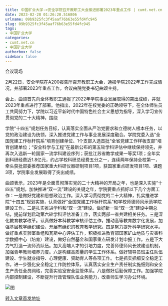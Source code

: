 ```yaml
---
title: 中国矿业大学->安全学院召开教职工大会推进部署2023年重点工作 | cumt.net.cn
date: 2023-02-28 01:26:20.516806
urlname: 09b9325fc3f45aaf76b63e55fd4fc945
slug: 09b9325fc3f45aaf76b63e55fd4fc945
tags: 
- 中国矿业大学
categories:
- cumt.net.cn
- 中国矿业大学
authorbox: false
sidebar: false
---
```

会议现场

2月22日，安全学院在A200报告厅召开教职工大会，通报学院2022年工作完成情况，并部署2023年重点工作。会议由院党委书记曲颂主持。

会上，曲颂首先向全体教职工通报了2022年学院事业发展取得的突出成绩，并就2023年重点进行了部署。他指出，2022年在校党委的正确领导下，在全体师生员工共同努力下，学院以习近平新时代中国特色社会主义思想为指导，深入学习宣传贯彻党的二十大精神，围绕
<!--more-->
学院“十四五”规划任务目标，认真落实全面从严治党要求和立德树人根本任务，以党的政治建设为统领，深入推进党建工作与事业发展深度融合。学院党委入选“全国党建工作标杆院系”培育创建单位、1个支部入选首批“全省党建工作样板支部”培育创建单位；“安全科学与工程”在最新公布的第五轮学科评估中继续保持领先，并再次入选新一轮国家一流学科建设序列；获批江苏省教学成果一等奖1项；全年实到科研经费近1.8亿元，约占学校科研总经费五分之一，连续两年保持全校第一，牵头获批部委推荐国家重大科研仪器研制项目1项，获国家重点研发项目1项、课题3项，学院事业发展取得了突出成绩。

曲颂表示，2023年是全面贯彻落实党的二十大精神的开局之年，也是深入实施“十四五”规划，加快推进“双一流”建设的关键之年，学院要重点抓好以下几个方面工作：一是做好党建和思想政治工作。深入学习贯彻党的二十大精神，扎实推进学院“十四五”规划实施，认真做好“全国党建工作标杆院系”和学校师德师风示范学院建设工作。二是扎实推进学科和“双一流”建设。做好新一轮“双一流”建设中期总结，提前谋划启动第六轮学科评估准备工作，落实两部一省共建相关任务。三是深化教育教学改革。认真做好本科教学审核评估工作，推动高等教育数字化发展，加强基层教学组织建设，开展有组织的教育教学研究。四是努力提升科学研究水平。做好重点实验室重组和瓦斯中心评估工作，积极推进教育部国家矿山地质与灾害科学数据中心（培育）建设，做好自然基金和国家重点研发计划申报工作。五是下大力气打造一流师资队伍。加大高端人才的引培力度，完善师德师风长效建设机制，加强青年教师培养力度。六是构建高质量的学生工作体系。做好辅导员班主任队伍建设、学生就业指导、心理健康、资助育人等各项工作。七是抓实抓细安全稳定工作。进一步强化安全稳定工作防控体系，认真落实安全生产责任制实施细则和安全生产责任全员网格，完善实验室安全监管体系。八是做好后勤保障工作。加强学院内部控制建设，不断提升行政管理队伍业务能力，改善师生学习办公环境。

![图](https://xwzx.cumt.edu.cn/_upload/article/images/75/45/2e7a83434bb0bdfe6b666577ab78/3db646f8-2635-4d5c-9702-8b0e51e14460.jpg)

[转入文章首发地址](https://xwzx.cumt.edu.cn/c5/cc/c523a640460/page.htm)